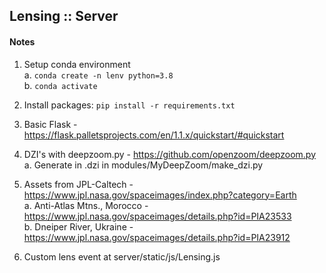 ## Lensing :: Server

#### Notes

1. Setup conda environment
<br>a. `conda create -n lenv python=3.8`
<br>b. `conda activate`

2. Install packages: `pip install -r requirements.txt`

3. Basic Flask - https://flask.palletsprojects.com/en/1.1.x/quickstart/#quickstart

4. DZI's with deepzoom.py - https://github.com/openzoom/deepzoom.py
<br>a. Generate in .dzi in modules/MyDeepZoom/make_dzi.py
    
5. Assets from JPL-Caltech - https://www.jpl.nasa.gov/spaceimages/index.php?category=Earth
<br>a. Anti-Atlas Mtns., Morocco - https://www.jpl.nasa.gov/spaceimages/details.php?id=PIA23533
<br>b. Dneiper River, Ukraine - https://www.jpl.nasa.gov/spaceimages/details.php?id=PIA23912

6. Custom lens event at server/static/js/Lensing.js